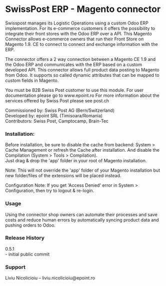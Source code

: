 <h1>SwissPost ERP - Magento connector</h1>
<p>Swisspost manages its Logistic Operations using a custom Odoo ERP implementation. For its e-commerce customers it offers the possibility to integrate their front stores with the Odoo ERP over a API.
This Magento Connector allows e-commerce owners that run their Front Store on Magento 1.9. CE to connect to connect and exchange information with the ERP.</p>
<p>The connector offers a 2 way connection between a Magento CE 1.9 and the Odoo ERP and communicates with the ERP based on a custom developed API.  
This connector allows full product data posting to Magento from Odoo. It supports so called dynamic attributes that can be mapped to custom fields in Magento.</p>
<p>You must be B2B Swiss Post customer to use this module. For user documentation please go to www.epoint.ro For more information about the services offered by Swiss Post please see post.ch</p>
<p>Commissioned by: Swiss Post AG (Bern/Switzerland)<br>
Developed by: epoint SRL (Timisoara/Romania)<br>
Contributors: Swiss Post, Camptocamp, Brain-Tec</p>
<h3>Installation:</h3>
<p>Before installation, be sure to disable the cache from backend: System > Cache Management or refresh the Cache after installation. And disable the Compilation (System > Tools > Compilation).<br>Just drag & drop the 'app' folder in your root of Magento installation.</p>
<p>Note: This will not override the 'app' folder of your Magento installation but new folder/files of the extensions will be placed instead.</p>
<p>Configuration Note: If you get 'Access Denied' error in System > Configuration, then try to logout & re-login.</p>
<h3>Usage</h3>
<p>Using the connector shop owners can automate their processes and save costs and reduce human errors by automatically syncing product data and pushing orders to Odoo.</p>
<h3>Release History</h3>
<p>0.5.1<br>
- initial public commit</p>
<h3>Support</h3>
Liviu Nicolicioiu – liviu.nicolicioiu@epoint.ro 
